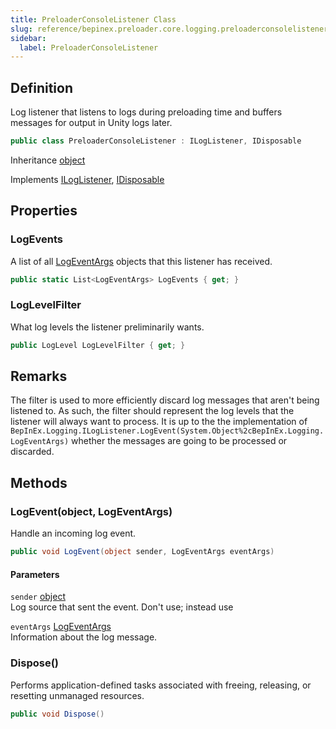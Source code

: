 ```yaml
---
title: PreloaderConsoleListener Class
slug: reference/bepinex.preloader.core.logging.preloaderconsolelistener
sidebar:
  label: PreloaderConsoleListener
---
```

## Definition

Log listener that listens to logs during preloading time and buffers messages for output in Unity logs later.

```csharp title="C#"
public class PreloaderConsoleListener : ILogListener, IDisposable
```

Inheritance [object](https://learn.microsoft.com/dotnet/api/system.object/)

Implements [ILogListener](../bepinex.logging.iloglistener/), [IDisposable](https://learn.microsoft.com/dotnet/api/system.idisposable/)

## Properties

### LogEvents

A list of all [LogEventArgs](../bepinex.logging.logeventargs/) objects that this listener has received.

```csharp title="C#"
public static List<LogEventArgs> LogEvents { get; }
```

### LogLevelFilter

What log levels the listener preliminarily wants.

```csharp title="C#"
public LogLevel LogLevelFilter { get; }
```
## Remarks

The filter is used to more efficiently discard log messages that aren't being listened to. As such, the filter should represent the log levels that the listener will always want to process. It is up to the the implementation of `BepInEx.Logging.ILogListener.LogEvent(System.Object%2cBepInEx.Logging.LogEventArgs)` whether the messages are going to be processed or discarded.

## Methods

### LogEvent(object, LogEventArgs)

Handle an incoming log event.

```csharp title="C#"
public void LogEvent(object sender, LogEventArgs eventArgs)
```

#### Parameters

`sender` [object](https://learn.microsoft.com/dotnet/api/system.object/)  
Log source that sent the event. Don't use; instead use <xref href="BepInEx.Logging.LogEventArgs.Source" data-throw-if-not-resolved="false"></xref>

`eventArgs` [LogEventArgs](../bepinex.logging.logeventargs/)  
Information about the log message.


### Dispose()

Performs application-defined tasks associated with freeing, releasing, or resetting unmanaged resources.

```csharp title="C#"
public void Dispose()
```